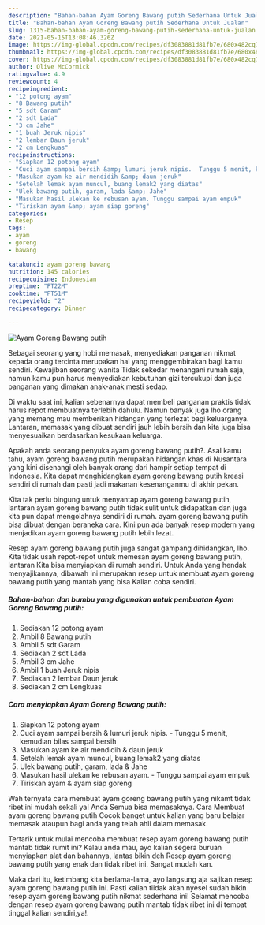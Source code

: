 ```yaml
---
description: "Bahan-bahan Ayam Goreng Bawang putih Sederhana Untuk Jualan"
title: "Bahan-bahan Ayam Goreng Bawang putih Sederhana Untuk Jualan"
slug: 1315-bahan-bahan-ayam-goreng-bawang-putih-sederhana-untuk-jualan
date: 2021-05-15T13:08:46.326Z
image: https://img-global.cpcdn.com/recipes/df3083881d81fb7e/680x482cq70/ayam-goreng-bawang-putih-foto-resep-utama.jpg
thumbnail: https://img-global.cpcdn.com/recipes/df3083881d81fb7e/680x482cq70/ayam-goreng-bawang-putih-foto-resep-utama.jpg
cover: https://img-global.cpcdn.com/recipes/df3083881d81fb7e/680x482cq70/ayam-goreng-bawang-putih-foto-resep-utama.jpg
author: Olive McCormick
ratingvalue: 4.9
reviewcount: 4
recipeingredient:
- "12 potong ayam"
- "8 Bawang putih"
- "5 sdt Garam"
- "2 sdt Lada"
- "3 cm Jahe"
- "1 buah Jeruk nipis"
- "2 lembar Daun jeruk"
- "2 cm Lengkuas"
recipeinstructions:
- "Siapkan 12 potong ayam"
- "Cuci ayam sampai bersih &amp; lumuri jeruk nipis.  Tunggu 5 menit, kemudian bilas sampai bersih"
- "Masukan ayam ke air mendidih &amp; daun jeruk"
- "Setelah lemak ayam muncul, buang lemak2 yang diatas"
- "Ulek bawang putih, garam, lada &amp; Jahe"
- "Masukan hasil ulekan ke rebusan ayam. Tunggu sampai ayam empuk"
- "Tiriskan ayam &amp; ayam siap goreng"
categories:
- Resep
tags:
- ayam
- goreng
- bawang

katakunci: ayam goreng bawang 
nutrition: 145 calories
recipecuisine: Indonesian
preptime: "PT22M"
cooktime: "PT51M"
recipeyield: "2"
recipecategory: Dinner

---
```



![Ayam Goreng Bawang putih](https://img-global.cpcdn.com/recipes/df3083881d81fb7e/680x482cq70/ayam-goreng-bawang-putih-foto-resep-utama.jpg)

Sebagai seorang yang hobi memasak, menyediakan panganan nikmat kepada orang tercinta merupakan hal yang menggembirakan bagi kamu sendiri. Kewajiban seorang  wanita Tidak sekedar menangani rumah saja, namun kamu pun harus menyediakan kebutuhan gizi tercukupi dan juga panganan yang dimakan anak-anak mesti sedap.

Di waktu  saat ini, kalian sebenarnya dapat membeli panganan praktis tidak harus repot membuatnya terlebih dahulu. Namun banyak juga lho orang yang memang mau memberikan hidangan yang terlezat bagi keluarganya. Lantaran, memasak yang dibuat sendiri jauh lebih bersih dan kita juga bisa menyesuaikan berdasarkan kesukaan keluarga. 



Apakah anda seorang penyuka ayam goreng bawang putih?. Asal kamu tahu, ayam goreng bawang putih merupakan hidangan khas di Nusantara yang kini disenangi oleh banyak orang dari hampir setiap tempat di Indonesia. Kita dapat menghidangkan ayam goreng bawang putih kreasi sendiri di rumah dan pasti jadi makanan kesenanganmu di akhir pekan.

Kita tak perlu bingung untuk menyantap ayam goreng bawang putih, lantaran ayam goreng bawang putih tidak sulit untuk didapatkan dan juga kita pun dapat mengolahnya sendiri di rumah. ayam goreng bawang putih bisa dibuat dengan beraneka cara. Kini pun ada banyak resep modern yang menjadikan ayam goreng bawang putih lebih lezat.

Resep ayam goreng bawang putih juga sangat gampang dihidangkan, lho. Kita tidak usah repot-repot untuk memesan ayam goreng bawang putih, lantaran Kita bisa menyiapkan di rumah sendiri. Untuk Anda yang hendak menyajikannya, dibawah ini merupakan resep untuk membuat ayam goreng bawang putih yang mantab yang bisa Kalian coba sendiri.

<!--inarticleads1-->

##### Bahan-bahan dan bumbu yang digunakan untuk pembuatan Ayam Goreng Bawang putih:

1. Sediakan 12 potong ayam
1. Ambil 8 Bawang putih
1. Ambil 5 sdt Garam
1. Sediakan 2 sdt Lada
1. Ambil 3 cm Jahe
1. Ambil 1 buah Jeruk nipis
1. Sediakan 2 lembar Daun jeruk
1. Sediakan 2 cm Lengkuas




<!--inarticleads2-->

##### Cara menyiapkan Ayam Goreng Bawang putih:

1. Siapkan 12 potong ayam
1. Cuci ayam sampai bersih &amp; lumuri jeruk nipis.  - Tunggu 5 menit, kemudian bilas sampai bersih
1. Masukan ayam ke air mendidih &amp; daun jeruk
1. Setelah lemak ayam muncul, buang lemak2 yang diatas
1. Ulek bawang putih, garam, lada &amp; Jahe
1. Masukan hasil ulekan ke rebusan ayam. - Tunggu sampai ayam empuk
1. Tiriskan ayam &amp; ayam siap goreng




Wah ternyata cara membuat ayam goreng bawang putih yang nikamt tidak ribet ini mudah sekali ya! Anda Semua bisa memasaknya. Cara Membuat ayam goreng bawang putih Cocok banget untuk kalian yang baru belajar memasak ataupun bagi anda yang telah ahli dalam memasak.

Tertarik untuk mulai mencoba membuat resep ayam goreng bawang putih mantab tidak rumit ini? Kalau anda mau, ayo kalian segera buruan menyiapkan alat dan bahannya, lantas bikin deh Resep ayam goreng bawang putih yang enak dan tidak ribet ini. Sangat mudah kan. 

Maka dari itu, ketimbang kita berlama-lama, ayo langsung aja sajikan resep ayam goreng bawang putih ini. Pasti kalian tiidak akan nyesel sudah bikin resep ayam goreng bawang putih nikmat sederhana ini! Selamat mencoba dengan resep ayam goreng bawang putih mantab tidak ribet ini di tempat tinggal kalian sendiri,ya!.

